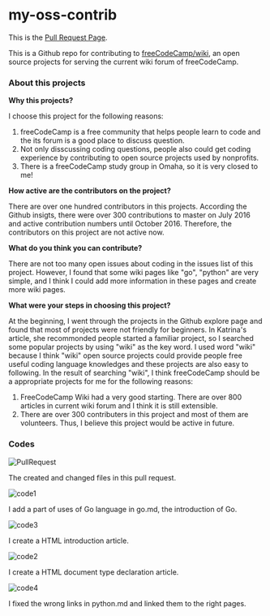 # my-oss-contrib

This is the [Pull Request Page](https://github.com/freeCodeCamp/wiki/pull/1283).

This is a Github repo for contributing to [freeCodeCamp/wiki](https://github.com/freeCodeCamp/wiki), an open source projects for serving the current wiki forum of freeCodeCamp.

### About this projects

**Why this projects?**

I choose this project for the following reasons:
1. freeCodeCamp is a free community that helps people learn to code and the its forum is a good place to discuss question.
2. Not only disscussing coding questions, people also could get coding experience by contributing to open source projects used by nonprofits.
3. There is a freeCodeCamp study group in Omaha, so it is very closed to me!

**How active are the contributors on the project?**

There are over one hundred contributors in this projects. According the Github insigts, there were over 300 contributions to master on July 2016 and active contribution numbers until October 2016. Therefore, the contributors on this project are not active now. 

**What do you think you can contribute?**

There are not too many open issues about coding in the issues list of this project. However, I found that some wiki pages like "go", "python" are very simple, and I think I could add more information in these pages and create more wiki pages.

**What were your steps in choosing this project?**

At the beginning, I went through the projects in the Github explore page and found that most of projects were not friendly for beginners. In Katrina's article, she recommonded people started a familiar project, so I searched some popular projects by using "wiki" as the key word. I used word "wiki" because I think "wiki" open source projects could provide people free useful coding language knowledges and these projects are also easy to following. In the result of searching "wiki", I think freeCodeCamp should be a appropriate projects for me for the following reasons:
1. FreeCodeCamp Wiki had a very good starting. There are over 800 articles in current wiki forum and I think it is still extensible. 
2. There are over 300 contributers in this project and most of them are volunteers. Thus, I believe this project would be active in future. 

### Codes

![PullRequest](https://lh5.googleusercontent.com/pndtQwZoPtpPhhjnW3A8-WiHCYVSkm1EYHrqpIoD-kAEYV1Sd6N6tBxRF95d1oN1COp5vU6Lxlm3isyNTFgs=w2874-h1582)

The created and changed files in this pull request.

![code1](https://lh6.googleusercontent.com/jOQrL75ysIgmi67wWa2KDt6u-rR8sz8Pkw1yWOlrG_0feiQrQcHfm2dITKbyTVBlb8b0P-hHtNyB1WjZCaYe=w2874-h1582)

I add a part of uses of Go language in go.md, the introduction of Go.

![code3](https://lh5.googleusercontent.com/MMXlg-wSfjVJ6dd2GZzr1N-I2WMXJSDKuZNsBBoM6b5_0RqaKYxBimVzPgK0J361obEB5z100NdNe6VZRXfy=w2874-h1582)

I create a HTML introduction article.

![code2](https://lh6.googleusercontent.com/vs2F2YWlFASY6HZOAOth_Beh-0Cij3BKtJ1laIpD5mY8rFJKEKENiFZNNrSISrCFiKolb9yHwqskou2ZROcC=w2874-h1582)

I create a HTML document type declaration article.

![code4](https://lh5.googleusercontent.com/NeT_jxu-OcuqntA6iHLFz737s3VgZjjyCYdF0mRfC5C4rfQbbXIC9RZn7Bl77jtz2TsgxDA2Kx5IXDWQ7_BI=w2874-h1582)

I fixed the wrong links in python.md and linked them to the right pages.
